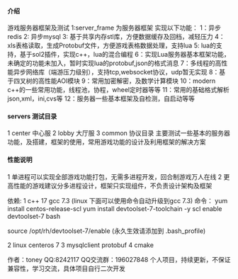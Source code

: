 #### 介绍
游戏服务器框架及测试
1:server_frame 为服务器框架
实现以下功能：
1：异步redis
2: 异步mysql
3: 基于共享内存stl库，方便数据缓存及回档，减轻压力
4：xls表格读取，生成Protobuf文件，方便游戏表格数据处理，支持lua
5: lua的支持，基于sol2插件，实现c++，lua的混合编程
6：实现Lua服务器基本框架功能，未确定的功能未加入，暂时实现lua的protobuf,json的格式消息
7：多线程的高性能异步网络库（端游压力级别），支持tcp,websocket协议，udp暂无实现
8：基于四叉树的高性能AOI模块
9：常用加密解密，及数学计算模块
10：modern c++的一些常用功能，线程池，协程，wheel定时器等等
11：常用的基础格式解析json,xml，ini,cvs等
12：服务器一些基本框架及自检测，自启动等等


#### servers 测试目录
1 center 中心服
2 lobby  大厅服
3 common 协议目录
主要测试一些基本的服务器功能，及搭建，框架的使用，常用游戏功能的设计及利用框架的解决方案

#### 性能说明
1 单进程可以实现全部游戏功能打包，无需多进程开发，回合制游戏万人在线
2 更高性能的游戏建议分多进程设计，框架只实现组件，不负责设计架构及框架

依赖:
1 c++ 17 gcc 7.3 (linux 下面可以使用命令自动升级到gcc 7.3)
命令：
yum install centos-release-scl
yum install devtoolset-7-toolchain -y
scl enable devtoolset-7 bash

source /opt/rh/devtoolset-7/enable (永久生效请添加到 .bash_profile)

2 linux centeros 7
3 mysqlclient protobuf 
4 cmake


作者：toney QQ:8242117 QQ交流群：196027848
个人项目，持续更新，不保证兼容性，学习交流，具体项目自行二次开发



